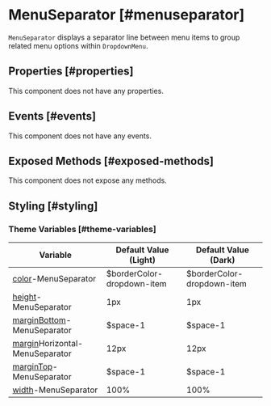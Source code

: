 # MenuSeparator [#menuseparator]

`MenuSeparator` displays a separator line between menu items to group related menu options within `DropdownMenu`.

## Properties [#properties]

This component does not have any properties.

## Events [#events]

This component does not have any events.

## Exposed Methods [#exposed-methods]

This component does not expose any methods.

## Styling [#styling]

### Theme Variables [#theme-variables]

| Variable | Default Value (Light) | Default Value (Dark) |
| --- | --- | --- |
| [color](../styles-and-themes/common-units/#color)-MenuSeparator | $borderColor-dropdown-item | $borderColor-dropdown-item |
| [height](../styles-and-themes/common-units/#size)-MenuSeparator | 1px | 1px |
| [marginBottom](../styles-and-themes/common-units/#size)-MenuSeparator | $space-1 | $space-1 |
| [margin](../styles-and-themes/common-units/#size)Horizontal-MenuSeparator | 12px | 12px |
| [marginTop](../styles-and-themes/common-units/#size)-MenuSeparator | $space-1 | $space-1 |
| [width](../styles-and-themes/common-units/#size)-MenuSeparator | 100% | 100% |
